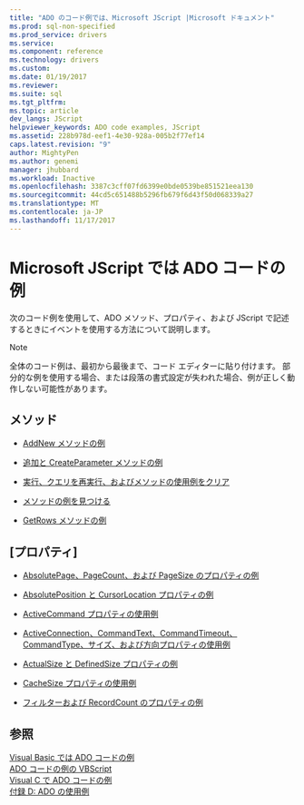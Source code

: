 ```yaml
---
title: "ADO のコード例では、Microsoft JScript |Microsoft ドキュメント"
ms.prod: sql-non-specified
ms.prod_service: drivers
ms.service: 
ms.component: reference
ms.technology: drivers
ms.custom: 
ms.date: 01/19/2017
ms.reviewer: 
ms.suite: sql
ms.tgt_pltfrm: 
ms.topic: article
dev_langs: JScript
helpviewer_keywords: ADO code examples, JScript
ms.assetid: 228b978d-eef1-4e30-928a-005b2f77ef14
caps.latest.revision: "9"
author: MightyPen
ms.author: genemi
manager: jhubbard
ms.workload: Inactive
ms.openlocfilehash: 3387c3cff07fd6399e0bde0539be851521eea130
ms.sourcegitcommit: 44cd5c651488b5296fb679f6d43f50d068339a27
ms.translationtype: MT
ms.contentlocale: ja-JP
ms.lasthandoff: 11/17/2017
---
```

# <a name="ado-code-examples-in-microsoft-jscript"></a>Microsoft JScript では ADO コードの例
次のコード例を使用して、ADO メソッド、プロパティ、および JScript で記述するときにイベントを使用する方法について説明します。  
  
> [!NOTE]
>  全体のコード例は、最初から最後まで、コード エディターに貼り付けます。 部分的な例を使用する場合、または段落の書式設定が失われた場合、例が正しく動作しない可能性があります。  
  
## <a name="methods"></a>メソッド  
  
-   [AddNew メソッドの例](../../../ado/reference/ado-api/addnew-method-example-jscript.md)  
  
-   [追加と CreateParameter メソッドの例](../../../ado/reference/ado-api/append-and-createparameter-methods-example-jscript.md)  
  
-   [実行、クエリを再実行、およびメソッドの使用例をクリア](../../../ado/reference/ado-api/execute-requery-and-clear-methods-example-jscript.md)  
  
-   [メソッドの例を見つける](../../../ado/reference/ado-api/find-method-example-jscript.md)  
  
-   [GetRows メソッドの例](../../../ado/reference/ado-api/getrows-method-example-vb.md)  
  
## <a name="properties"></a>[プロパティ]  
  
-   [AbsolutePage、PageCount、および PageSize のプロパティの例](../../../ado/reference/ado-api/absolutepage-pagecount-and-pagesize-properties-example-jscript.md)  
  
-   [AbsolutePosition と CursorLocation プロパティの例](../../../ado/reference/ado-api/absoluteposition-and-cursorlocation-properties-example-jscript.md)  
  
-   [ActiveCommand プロパティの使用例](../../../ado/reference/ado-api/activecommand-property-example-jscript.md)  
  
-   [ActiveConnection、CommandText、CommandTimeout、CommandType、サイズ、および方向プロパティの使用例](../../../ado/reference/ado-api/activeconnection-commandtext-timeout-type-size-example-jscript.md)  
  
-   [ActualSize と DefinedSize プロパティの例](../../../ado/reference/ado-api/actualsize-and-definedsize-properties-example-jscript.md)  
  
-   [CacheSize プロパティの使用例](../../../ado/reference/ado-api/cachesize-property-example-jscript.md)  
  
-   [フィルターおよび RecordCount のプロパティの例](../../../ado/reference/ado-api/filter-and-recordcount-properties-example-jscript.md)  
  
## <a name="see-also"></a>参照  
 [Visual Basic では ADO コードの例](../../../ado/reference/ado-api/ado-code-examples-in-visual-basic.md)   
 [ADO コードの例の VBScript](../../../ado/reference/ado-api/ado-code-examples-vbscript.md)   
 [Visual C で ADO コードの例](../../../ado/reference/ado-api/ado-code-examples-in-visual-c.md)   
 [付録 D: ADO の使用例](../../../ado/guide/appendixes/appendix-d-ado-samples.md)
